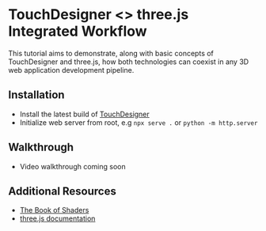 # TouchDesigner <> three.js Integrated Workflow

This tutorial aims to demonstrate, along with basic concepts of TouchDesigner and three.js, how both technologies can coexist in any 3D web application development pipeline.

## Installation
- Install the latest build of [TouchDesigner](https://derivative.ca/)
- Initialize web server from root, e.g `npx serve .` or `python -m http.server`

## Walkthrough
- Video walkthrough coming soon

## Additional Resources
- [The Book of Shaders](http://thebookofshaders.com/)
- [three.js documentation](https://threejs.org/docs/index.html#manual/en/introduction/Creating-a-scene)